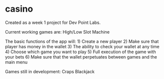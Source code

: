 # casino

Created as a week 1 project for Dev Point Labs. 

Current working games are:
  High/Low
  Slot Machine
  
  The basic functions of the app will:
    1) Create a new player
    2) Make sure that player has money in the wallet
    3) The ability to check your wallet at any time
    4) Choose which game you want to play
    5) Full execution of the game with your bets
    6) Make sure that the wallet perpetuates between games and the main menu
    
Games still in development:
  Craps
  Blackjack
